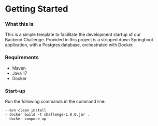 # **Getting Started**

### **What this is**

This is a simple template to facilitate the development startup of our Backend Challenge.
Provided in this project is a stripped down Springboot application, with a Postgres database, orchestrated with Docker. 

### **Requirements**

 - Maven
 - Java 17
 - Docker

### **Start-up**

Run the following commands in the command line:

    - mvn clean install 
    - docker build -t challenge-1.0.0.jar .
    - docker-compose up
